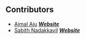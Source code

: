## Contributors

- [Ajmal Aju](https://github.com/ajuajmal) [***Website***](https://ajuajmal.github.io)
- [Sabith Nadakkavil](https://github.com/sabith-nadakkavil) [***Website***](https://sabith-nadakkavil.github.io/resume/)
